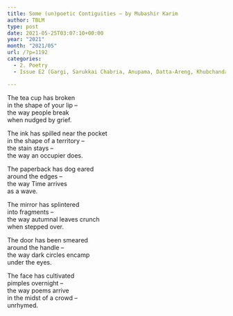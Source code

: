 ```yaml
---
title: Some (un)poetic Contiguities – by Mubashir Karim
author: TBLM
type: post
date: 2021-05-25T03:07:10+00:00
year: "2021"
month: "2021/05"
url: /?p=1192
categories:
  - 2. Poetry
  - Issue E2 (Gargi, Sarukkai Chabria, Anupama, Datta-Areng, Khubchandani, Karim, Krishnan, Jain, Pandit)

---
```

The tea cup has broken  
in the shape of your lip &#8211;  
the way people break  
when nudged by grief.

The ink has spilled near the pocket  
in the shape of a territory &#8211;  
the stain stays &#8211;  
the way an occupier does.

The paperback has dog eared  
around the edges –  
the way Time arrives  
as a wave.

The mirror has splintered  
into fragments &#8211;  
the way autumnal leaves crunch  
when stepped over.

The door has been smeared  
around the handle &#8211;  
the way dark circles encamp  
under the eyes.

The face has cultivated  
pimples overnight &#8211;  
the way poems arrive  
in the midst of a crowd &#8211;  
unrhymed.